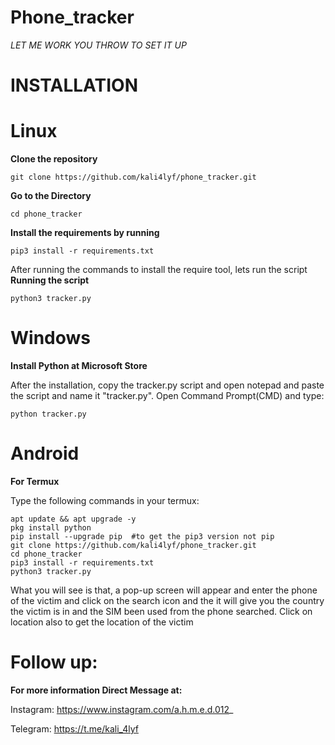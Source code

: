 # Phone_tracker

*LET ME WORK YOU THROW TO SET IT UP*

# INSTALLATION

# Linux
**Clone the repository**
```
git clone https://github.com/kali4lyf/phone_tracker.git
```
**Go to the Directory**
```
cd phone_tracker
```
**Install the requirements by running**
```
pip3 install -r requirements.txt
```
After running the commands to install the require tool, lets run the script
**Running the script**
```
python3 tracker.py
```
# Windows
**Install Python at Microsoft Store**

After the installation, copy the tracker.py script and open notepad and paste the script and name it "tracker.py". Open Command Prompt(CMD) and type:
```
python tracker.py
```
# Android
**For Termux**

Type the following commands in your termux:
```
apt update && apt upgrade -y
pkg install python
pip install --upgrade pip  #to get the pip3 version not pip
git clone https://github.com/kali4lyf/phone_tracker.git
cd phone_tracker
pip3 install -r requirements.txt
python3 tracker.py
```

What you will see is that, a pop-up screen will appear and enter the phone of the victim and click on the search icon and the it will give you the country the victim is in and the SIM been used from the phone searched. Click on location also to get the location of the victim

# Follow up:
**For more information Direct Message at:**

Instagram: https://www.instagram.com/a.h.m.e.d.012_

Telegram: https://t.me/kali_4lyf


